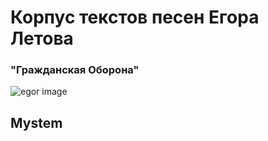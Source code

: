 
# Корпус текстов песен Егора Летова #
### "Гражданская Оборона"









![egor image](https://sun9-33.userapi.com/c543104/v543104740/ff5b/127KAzdw_UI.jpg)

## Mystem
[Тексты, лемматизированные в Mystem]:https://drive.google.com/drive/folders/1yWufARbfCB8lO3J1MPvItdyefYHSiKtk?usp=sharing]

